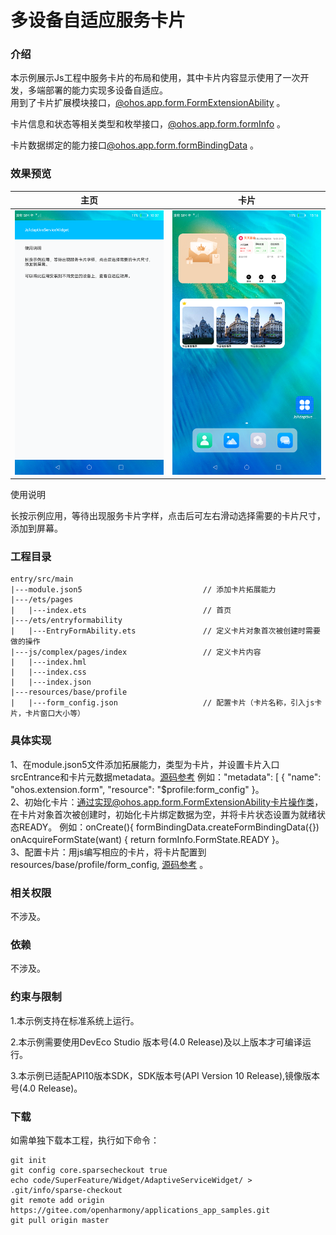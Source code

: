 #  多设备自适应服务卡片

### 介绍

本示例展示Js工程中服务卡片的布局和使用，其中卡片内容显示使用了一次开发，多端部署的能力实现多设备自适应。    
用到了卡片扩展模块接口，[@ohos.app.form.FormExtensionAbility](https://gitee.com/openharmony/docs/blob/master/zh-cn/application-dev/reference/apis-form-kit/js-apis-app-form-formExtensionAbility.md) 。  

卡片信息和状态等相关类型和枚举接口，[@ohos.app.form.formInfo](https://gitee.com/openharmony/docs/blob/master/zh-cn/application-dev/reference/apis-form-kit/js-apis-app-form-formInfo.md) 。  

卡片数据绑定的能力接口[@ohos.app.form.formBindingData](https://docs.openharmony.cn/pages/v5.0/zh-cn/application-dev/reference/apis-form-kit/js-apis-app-form-formBindingData.md) 。  



### 效果预览

|主页|卡片|
|-------|-------|
|![](screenshots/device/main.png)|![](screenshots/device/card.png)|

使用说明

长按示例应用，等待出现服务卡片字样，点击后可左右滑动选择需要的卡片尺寸，添加到屏幕。

### 工程目录
```
entry/src/main
|---module.json5                           // 添加卡片拓展能力
|---/ets/pages
|   |---index.ets                          // 首页
|---/ets/entryformability                                 
|   |---EntryFormAbility.ets               // 定义卡片对象首次被创建时需要做的操作
|---js/complex/pages/index                 // 定义卡片内容                 
|   |---index.hml                                                   
|   |---index.css                          
|   |---index.json                         
|---resources/base/profile                                  
|   |---form_config.json                   // 配置卡片（卡片名称，引入js卡片，卡片窗口大小等）                          
```

### 具体实现
1、在module.json5文件添加拓展能力，类型为卡片，并设置卡片入口srcEntrance和卡片元数据metadata。[源码参考](entry/src/main/module.json5) 例如："metadata": [
{
"name": "ohos.extension.form",
"resource": "$profile:form_config"
}。  
2、初始化卡片：通过实现@ohos.app.form.FormExtensionAbility卡片操作类，在卡片对象首次被创建时，初始化卡片绑定数据为空，并将卡片状态设置为就绪状态READY。 例如：onCreate(){
formBindingData.createFormBindingData({}) onAcquireFormState(want) {
return formInfo.FormState.READY }。   
3、配置卡片：用js编写相应的卡片，将卡片配置到resources/base/profile/form_config, [源码参考](entry/src/main/resources/base/profile/form_config.json) 。

### 相关权限

不涉及。

### 依赖

不涉及。

### 约束与限制

1.本示例支持在标准系统上运行。

2.本示例需要使用DevEco Studio 版本号(4.0 Release)及以上版本才可编译运行。

3.本示例已适配API10版本SDK，SDK版本号(API Version 10 Release),镜像版本号(4.0 Release)。

### 下载

如需单独下载本工程，执行如下命令：
```
git init
git config core.sparsecheckout true
echo code/SuperFeature/Widget/AdaptiveServiceWidget/ > .git/info/sparse-checkout
git remote add origin https://gitee.com/openharmony/applications_app_samples.git
git pull origin master
```